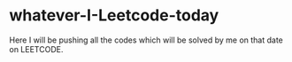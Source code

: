 # whatever-I-Leetcode-today
Here I will be pushing all the codes which will be solved by me on that date on LEETCODE.
